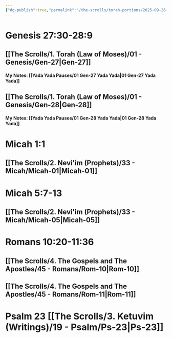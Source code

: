 ```yaml
---
{"dg-publish":true,"permalink":"/the-scrolls/torah-portions/2025-09-26-25-shabbat-reading/","tags":["#TheScrolls","#TorahPortions"]}
---
```


# Genesis 27:30-28:9 
## [[The Scrolls/1. Torah (Law of Moses)/01 - Genesis/Gen-27\|Gen-27]]
#### My Notes: [[Yada Yada Pauses/01 Gen-27 Yada Yada\|01 Gen-27 Yada Yada]]
## [[The Scrolls/1. Torah (Law of Moses)/01 - Genesis/Gen-28\|Gen-28]]

#### My Notes: [[Yada Yada Pauses/01 Gen-28 Yada Yada\|01 Gen-28 Yada Yada]]
# Micah 1:1 
## [[The Scrolls/2. Nevi'im (Prophets)/33 - Micah/Micah-01\|Micah-01]]
# Micah 5:7-13
## [[The Scrolls/2. Nevi'im (Prophets)/33 - Micah/Micah-05\|Micah-05]]
# Romans 10:20-11:36
## [[The Scrolls/4. The Gospels and The Apostles/45 - Romans/Rom-10\|Rom-10]]
## [[The Scrolls/4. The Gospels and The Apostles/45 - Romans/Rom-11\|Rom-11]]
# Psalm 23 [[The Scrolls/3. Ketuvim (Writings)/19 - Psalm/Ps-23\|Ps-23]]